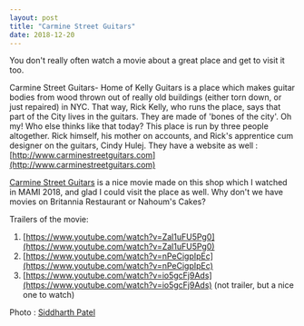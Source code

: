 ```yaml
---
layout: post
title: "Carmine Street Guitars"
date: 2018-12-20
---
```


You don't really often watch a movie about a great place and get to visit it too.

Carmine Street Guitars- Home of Kelly Guitars is a place which makes guitar bodies from wood thrown out of really old buildings (either torn down, or just repaired) in NYC. That way, Rick Kelly, who runs the place, says that part of the City lives in the guitars. They are made of 'bones of the city'. Oh my! Who else thinks like that today? This place is run by three people altogether. Rick himself, his mother on accounts, and Rick's apprentice cum designer on the guitars, Cindy Hulej. They have a website as well : [http://www.carminestreetguitars.com](http://www.carminestreetguitars.com)

[Carmine Street Guitars](https://www.imdb.com/title/tt7574126/) is a nice movie made on this shop which I watched in MAMI 2018, and glad I could visit the place as well. Why don't we have movies on Britannia Restaurant or Nahoum's Cakes?

Trailers of the movie: 
1. [https://www.youtube.com/watch?v=Zal1uFU5Pg0](https://www.youtube.com/watch?v=Zal1uFU5Pg0)
2. [https://www.youtube.com/watch?v=nPeCigpIpEc](https://www.youtube.com/watch?v=nPeCigpIpEc)
3. [https://www.youtube.com/watch?v=io5gcFj9Ads](https://www.youtube.com/watch?v=io5gcFj9Ads) (not trailer, but a nice one to watch)

Photo : [Siddharth Patel](https://www.facebook.com/siddharthpatel933)
